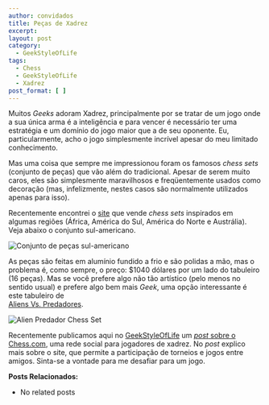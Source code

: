 ```yaml
---
author: convidados
title: Peças de Xadrez
excerpt:
layout: post
category:
  - GeekStyleOfLife
tags:
  - Chess
  - GeekStyleOfLife
  - Xadrez
post_format: [ ]
---
```

Muitos *Geeks* adoram Xadrez, principalmente por se tratar de um jogo onde a sua única arma é a inteligência e para vencer é necessário ter uma estratégia e um domínio do jogo maior que a de seu oponente. Eu, particularmente, acho o jogo simplesmente incrível apesar do meu limitado conhecimento. 

Mas uma coisa que sempre me impressionou foram os famosos *chess sets* (conjunto de peças) que vão além do tradicional. Apesar de serem muito caros, eles são simplesmente maravilhosos e freqüentemente usados como decoração (mas, infelizmente, nestes casos são normalmente utilizados apenas para isso). 

Recentemente encontrei o [site][1] que vende *chess sets* inspirados em algumas regiões (África, América do Sul, América do Norte e Austrália). Veja abaixo o conjunto sul-americano. 

![Conjunto de peças sul-americano][2] 

As peças são feitas em alumínio fundido a frio e são polidas a mão, mas o problema é, como sempre, o preço: $1040 dólares por um lado do tabuleiro (16 peças). Mas se você prefere algo não tão artístico (pelo menos no sentido usual) e prefere algo bem mais *Geek*, uma opção interessante é este tabuleiro de  
[Aliens Vs. Predadores][3]. 

![Alien Predador Chess Set ][4]

Recentemente publicamos aqui no [GeekStyleOfLife][5] um [*post* sobre o Chess.com][6], uma rede social para jogadores de xadrez. No *post* explico mais sobre o site, que permite a participação de torneios e jogos entre amigos. Sinta-se a vontade para me desafiar para um jogo. 

**Posts Relacionados:** 
*   No related posts












 [1]: http://artifaqt.com/prdct/prdct_ches_top.html "Artifaqt"
 [2]: http://vidageek.net/wp-content/uploads/2008/07/conjunto-sul-americano.jpg
 [3]: http://blogdebrinquedo.com.br/2008/08/17/tabuleiro-de-xadrez-dos-aliens-contra-predator/ "Aliens Vs. Predadores"
 [4]: http://vidageek.net/wp-content/uploads/2008/10/alien-predador-chess-set.jpg
 [5]: http://vidageek.net/tags/geekstyleoflife/ "GeekStyleOfLife"
 [6]: http://vidageek.net/2008/09/28/xadrez-online/ "Xadrez Online"





